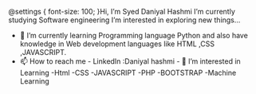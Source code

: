  @settings {
  font-size: 100;
}Hi, I’m Syed Daniyal Hashmi
 I’m currently studying Software engineering
 I’m interested in exploring new things...
- 🌱 I’m currently learning Programming language Python and also have knowledge in Web development languages like HTML ,CSS ,JAVASCRIPT.
- 📫 How to reach me - LinkedIn :Daniyal hashmi -
	:muscle: I’m interested in Learning
-Html
-CSS
-JAVASCRIPT
-PHP
-BOOTSTRAP
-Machine Learning
